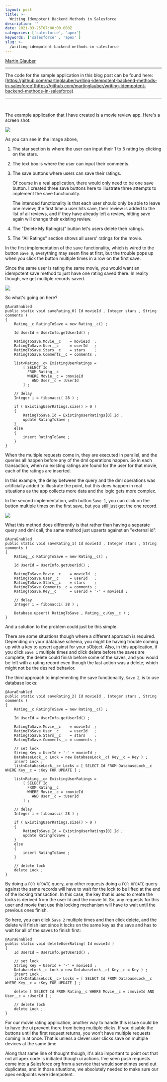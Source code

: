 ```yaml
---
layout: post
title: >-
  Writing Idempotent Backend Methods in Salesforce
description: ''
date: 2021-03-25T07:00:00.000Z
categories: ['salesforce', 'apex']
keywords: ['salesforce' , 'apex' ]
slug: >-
  /writing-idempotent-backend-methods-in-salesforce
---
```


[Martin Glauber](https://www.tython.co/)

<hr>

The code for the sample application in this blog post can be found here:  
[https://github.com/martinglauber/writing-idempotent-backend-methods-in-salesforce](https://github.com/martinglauber/writing-idempotent-backend-methods-in-salesforce)

<hr><br>

The example application that I have created is a movie review app. Here's a screen shot:

<img src="/images/2021-03-25-idempotent-backend-methods-1.png" class="image-center" />

As you can see in the image above,

1. The star section is where the user can input their 1 to 5 rating by clicking on the stars.

2. The text box is where the user can input their comments.

3. The save buttons where users can save their ratings.
 
   Of course in a real application, there would only need to be one save button. I created three save buttons here to illustrate three attempts to implement the save functionality. 

   The intended functionality is that each user should only be able to leave one review; the first time a user hits save, their review is added to the list of all reviews, and if they have already left a review, hitting save again will change their existing review.

4. The "Delete My Rating(s)" button let's users delete their ratings. 

5. The "All Ratings" section shows all users' ratings for the movie. 

In the first implementation of the save functionality, which is wired to the button `Save 0`, everything may seem fine at first, but the trouble pops up when you click the button multiple times in a row on the first save.  

Since the same user is rating the same movie, you would want an idempotent save method to just have one rating saved there. In reality though, we get multiple records saved. 

<img src="/images/2021-03-25-idempotent-backend-methods-2.png" class="image-center" />

So what's going on here?

```
@AuraEnabled
public static void saveRating_0( Id movieId , Integer stars , String comments )
{
    Rating__c RatingToSave = new Rating__c() ;

    Id UserId = UserInfo.getUserId() ;

    RatingToSave.Movie__c    = movieId  ;
    RatingToSave.User__c     = userId   ;
    RatingToSave.Stars__c    = stars    ;
    RatingToSave.Comments__c = comments ;

    list<Rating__c> ExistingUserRatings =
        [ SELECT Id
          FROM Rating__c
          WHERE Movie__c = :movieId
            AND User__c = :UserId
        ] ;

    // delay
    Integer i = fibonacci( 28 ) ;

    if ( ExistingUserRatings.size() > 0 )
    {
        RatingToSave.Id = ExistingUserRatings[0].Id ;
        update RatingToSave ;
    }
    else
    {
        insert RatingToSave ;
    }
}
```

When the multiple requests come in, they are executed in parallel, and the queries all happen before any of the dml operations happen. So in each transaction, when no existing ratings are found for the user for that movie, each of the ratings are inserted. 

In this example, the delay between the query and the dml operations was artificially added to illustrate the point, but this does happen in real situations as the app collects more data and the logic gets more complex. 

In the second implementation, with button `Save 1`, you can click on the button multiple times on the first save, but you still just get the one record. 

<img src="/images/2021-03-25-idempotent-backend-methods-3.png" class="image-center" />

What this method does differently is that rather than having a separate query and dml call, the same method just upserts against an "external id".

```
@AuraEnabled
public static void saveRating_1( Id movieId , Integer stars , String comments )
{
    Rating__c RatingToSave = new Rating__c() ;

    Id UserId = UserInfo.getUserId() ;

    RatingToSave.Movie__c    = movieId  ;
    RatingToSave.User__c     = userId   ;
    RatingToSave.Stars__c    = stars    ;
    RatingToSave.Comments__c = comments ;
    RatingToSave.Key__c      = userId + '-' + movieId ;

    // delay
    Integer i = fibonacci( 28 ) ;

    Database.upsert( RatingToSave , Rating__c.Key__c ) ;
}
```

And a solution to the problem could just be this simple. 

There are some situations though where a different approach is required. Depending on your database schema, you might be having trouble coming up with a key to upsert against for your sObject. Also, in this application, if you click `Save 1` multiple times and click delete before the saves are complete, the delete could finish before some of the saves, and you would be left with a rating record even though the last action was a delete; which might not be the desired behavior. 

The third approach to implementing the save functionality, `Save 2`, is to use database locks:

```
@AuraEnabled
public static void saveRating_2( Id movieId , Integer stars , String comments )
{
    Rating__c RatingToSave = new Rating__c() ;

    Id UserId = UserInfo.getUserId() ;

    RatingToSave.Movie__c    = movieId  ;
    RatingToSave.User__c     = userId   ;
    RatingToSave.Stars__c    = stars    ;
    RatingToSave.Comments__c = comments ;

    // set lock
    String Key = UserId + '-' + movieId ;
    DatabaseLock__c Lock = new DatabaseLock__c( Key__c = Key ) ;
    insert Lock ;
    list<DatabaseLock__c> Locks = [ SELECT Id FROM DatabaseLock__c WHERE Key__c = :Key FOR UPDATE ] ;

    list<Rating__c> ExistingUserRatings = 
        [ SELECT Id
          FROM Rating__c
          WHERE Movie__c = :movieId
            AND User__c = :UserId
        ] ;

    // delay 
    Integer i = fibonacci( 28 ) ;

    if ( ExistingUserRatings.size() > 0 )
    {
        RatingToSave.Id = ExistingUserRatings[0].Id ;
        update RatingToSave ;
    }
    else
    {
        insert RatingToSave ;
    }

    // delete lock
    delete Lock ;
}
```

By doing a `FOR UPDATE` query, any other requests doing a `FOR UPDATE` query against the same records will have to wait for the lock to be lifted at the end of the locking transaction. In this case, the key that is used to create the locks is derived from the user Id and the movie Id. So, any requests for this user and movie that use this locking mechanism will have to wait until the previous ones finish. 

So here, you can click `Save 2` multiple times and then click delete, and the delete will finish last since it locks on the same key as the save and has to wait for all of the saves to finish first:

```
@AuraEnabled
public static void deleteUserRating( Id movieId )
{
    Id UserId = UserInfo.getUserId() ;

    // set lock
    String Key = UserId + '-' + movieId ;
    DatabaseLock__c Lock = new DatabaseLock__c( Key__c = Key ) ;
    insert Lock ;
    list<DatabaseLock__c> Locks = [ SELECT Id FROM DatabaseLock__c WHERE Key__c = :Key FOR UPDATE ] ;

    delete [ SELECT Id FROM Rating__c WHERE Movie__c = :movieId AND User__c = :UserId ] ;

    // delete lock
    delete Lock ;
}
```

For our movie rating application, another way to handle this issue could be to have the ui prevent there from being multiple clicks. If you disable the buttons until the first request returns, you won't have multiple requests coming in at once. That is unless a clever user clicks save on multiple devices at the same time. 

Along that same line of thought though, it's also important to point out that not all apex code is initiated though ui actions. I've seen push requests come into a Salesforce org from a service that would sometimes send out duplicates, and in those situations, we absolutely needed to make sure our apex endpoints were idempotent.  



